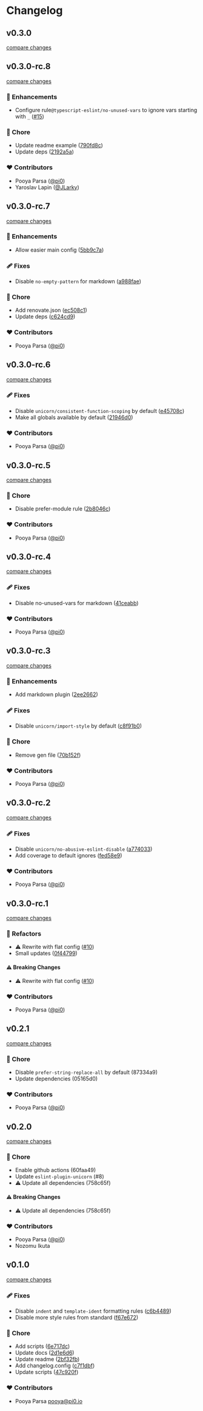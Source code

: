 # Changelog


## v0.3.0

[compare changes](https://github.com/unjs/eslint-config/compare/v0.3.0-rc.8...v0.3.0)

## v0.3.0-rc.8

[compare changes](https://github.com/unjs/eslint-config/compare/v0.3.0-rc.7...v0.3.0-rc.8)

### 🚀 Enhancements

- Configure rule`@typescript-eslint/no-unused-vars` to ignore vars starting with `_` ([#15](https://github.com/unjs/eslint-config/pull/15))

### 🏡 Chore

- Update readme example ([790fd8c](https://github.com/unjs/eslint-config/commit/790fd8c))
- Update deps ([2192a5a](https://github.com/unjs/eslint-config/commit/2192a5a))

### ❤️ Contributors

- Pooya Parsa ([@pi0](http://github.com/pi0))
- Yaroslav Lapin ([@JLarky](http://github.com/JLarky))

## v0.3.0-rc.7

[compare changes](https://github.com/unjs/eslint-config/compare/v0.3.0-rc.6...v0.3.0-rc.7)

### 🚀 Enhancements

- Allow easier main config ([5bb9c7a](https://github.com/unjs/eslint-config/commit/5bb9c7a))

### 🩹 Fixes

- Disable `no-empty-pattern` for markdown ([a988fae](https://github.com/unjs/eslint-config/commit/a988fae))

### 🏡 Chore

- Add renovate.json ([ec508c1](https://github.com/unjs/eslint-config/commit/ec508c1))
- Update deps ([c624cd9](https://github.com/unjs/eslint-config/commit/c624cd9))

### ❤️ Contributors

- Pooya Parsa ([@pi0](http://github.com/pi0))

## v0.3.0-rc.6

[compare changes](https://github.com/unjs/eslint-config/compare/v0.3.0-rc.5...v0.3.0-rc.6)

### 🩹 Fixes

- Disable `unicorn/consistent-function-scoping` by default ([e45708c](https://github.com/unjs/eslint-config/commit/e45708c))
- Make all globals available by default ([21946d0](https://github.com/unjs/eslint-config/commit/21946d0))

### ❤️ Contributors

- Pooya Parsa ([@pi0](http://github.com/pi0))

## v0.3.0-rc.5

[compare changes](https://github.com/unjs/eslint-config/compare/v0.3.0-rc.4...v0.3.0-rc.5)

### 🏡 Chore

- Disable prefer-module rule ([2b8046c](https://github.com/unjs/eslint-config/commit/2b8046c))

### ❤️ Contributors

- Pooya Parsa ([@pi0](http://github.com/pi0))

## v0.3.0-rc.4

[compare changes](https://github.com/unjs/eslint-config/compare/v0.3.0-rc.3...v0.3.0-rc.4)

### 🩹 Fixes

- Disable no-unused-vars for markdown ([41ceabb](https://github.com/unjs/eslint-config/commit/41ceabb))

### ❤️ Contributors

- Pooya Parsa ([@pi0](http://github.com/pi0))

## v0.3.0-rc.3

[compare changes](https://github.com/unjs/eslint-config/compare/v0.3.0-rc.2...v0.3.0-rc.3)

### 🚀 Enhancements

- Add markdown plugin ([2ee2662](https://github.com/unjs/eslint-config/commit/2ee2662))

### 🩹 Fixes

- Disable `unicorn/import-style` by default ([c8f91b0](https://github.com/unjs/eslint-config/commit/c8f91b0))

### 🏡 Chore

- Remove gen file ([70b152f](https://github.com/unjs/eslint-config/commit/70b152f))

### ❤️ Contributors

- Pooya Parsa ([@pi0](http://github.com/pi0))

## v0.3.0-rc.2

[compare changes](https://github.com/unjs/eslint-config/compare/v0.3.0-rc.1...v0.3.0-rc.2)

### 🩹 Fixes

- Disable `unicorn/no-abusive-eslint-disable` ([a774033](https://github.com/unjs/eslint-config/commit/a774033))
- Add coverage to default ignores ([fed58e9](https://github.com/unjs/eslint-config/commit/fed58e9))

### ❤️ Contributors

- Pooya Parsa ([@pi0](http://github.com/pi0))

## v0.3.0-rc.1

[compare changes](https://github.com/unjs/eslint-config/compare/v0.2.1...v0.3.0-rc.1)

### 💅 Refactors

- ⚠️  Rewrite with flat config ([#10](https://github.com/unjs/eslint-config/pull/10))
- Small updates ([0f44799](https://github.com/unjs/eslint-config/commit/0f44799))

#### ⚠️ Breaking Changes

- ⚠️  Rewrite with flat config ([#10](https://github.com/unjs/eslint-config/pull/10))

### ❤️ Contributors

- Pooya Parsa ([@pi0](http://github.com/pi0))

## v0.2.1

[compare changes](https://undefined/undefined/compare/v0.2.0...v0.2.1)


### 🏡 Chore

  - Disable `prefer-string-replace-all` by default (87334a9)
  - Update dependencies (05165d0)

### ❤️  Contributors

- Pooya Parsa ([@pi0](http://github.com/pi0))

## v0.2.0

[compare changes](https://undefined/undefined/compare/v0.1.0...v0.2.0)


### 🏡 Chore

  - Enable github actions (60faa49)
  - Update `eslint-plugin-unicorn` (#8)
  - ⚠️  Update all dependencies (758c65f)

#### ⚠️  Breaking Changes

  - ⚠️  Update all dependencies (758c65f)

### ❤️  Contributors

- Pooya Parsa ([@pi0](http://github.com/pi0))
- Nozomu Ikuta

## v0.1.0

[compare changes](https://github.com/unjs/eslint-config/compare/v0.0.3...v0.1.0)


### 🩹 Fixes

  - Disable `indent` and `template-ident` formatting rules ([c6b4489](https://github.com/unjs/eslint-config/commit/c6b4489))
  - Disable more style rules from standard ([f67e672](https://github.com/unjs/eslint-config/commit/f67e672))

### 🏡 Chore

  - Add scripts ([6e717dc](https://github.com/unjs/eslint-config/commit/6e717dc))
  - Update docs ([2d1e6d6](https://github.com/unjs/eslint-config/commit/2d1e6d6))
  - Update readme ([2bf32fb](https://github.com/unjs/eslint-config/commit/2bf32fb))
  - Add changelog.config ([c7f1dbf](https://github.com/unjs/eslint-config/commit/c7f1dbf))
  - Update scripts ([47c920f](https://github.com/unjs/eslint-config/commit/47c920f))

### ❤️  Contributors

- Pooya Parsa <pooya@pi0.io>

